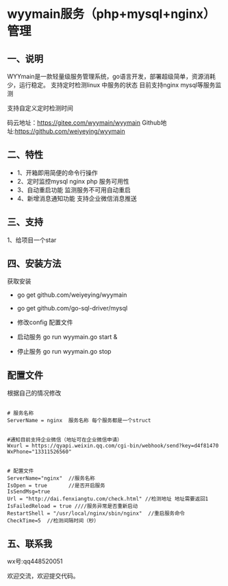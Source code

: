 wyymain服务（php+mysql+nginx）管理
====



一、说明
----
WYYmain是一款轻量级服务管理系统，go语言开发，部署超级简单，资源消耗少，运行稳定。
支持定时检测linux 中服务的状态 目前支持nginx mysql等服务监测

支持自定义定时检测时间



码云地址：https://gitee.com/wyymain/wyymain
Github地址:https://github.com/weiyeying/wyymain





二、特性
----


- 1、开箱即用简便的命令行操作
- 2、定时监控mysql nginx php 服务可用性 
- 3、自动重启功能 监测服务不可用自动重启
- 4、新增消息通知功能 支持企业微信消息推送




三、支持
----
1、给项目一个star





四、安装方法
----

获取安装

- go get github.com/weiyeying/wyymain
- go get github.com/go-sql-driver/mysql

- 修改config 配置文件
- 启动服务 go run wyymain.go start &
- 停止服务 go run wyymain.go stop




配置文件
----
根据自己的情况修改
```

# 服务名称
ServerName = nginx  服务名称 每个服务都是一个struct


#通知目前支持企业微信（地址可在企业微信申请）
Wxurl = https://qyapi.weixin.qq.com/cgi-bin/webhook/send?key=d4f81470  
WxPhone="13311526560"


# 配置文件
ServerName="nginx"  //服务名称
IsOpen = true       //是否开启服务
IsSendMsg=true
Url = "http://dai.fenxiangtu.com/check.html" //检测地址 地址需要返回1
IsFailedReload = true ////服务异常是否重新启动
RestartShell = "/usr/local/nginx/sbin/nginx"  //重启服务命令
CheckTime=5  //检测间隔时间（秒）

```


五、联系我
----
wx号:qq448520051

欢迎交流，欢迎提交代码。






